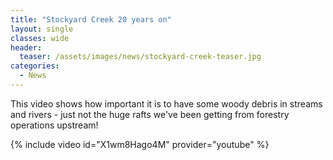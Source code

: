 ```yaml
---
title: "Stockyard Creek 20 years on"
layout: single
classes: wide
header:
  teaser: /assets/images/news/stockyard-creek-teaser.jpg
categories:
  - News
---
```


This video shows how important it is to have some woody debris in streams and rivers - just not the huge rafts we've been getting from forestry operations upstream!

{% include video id="X1wm8Hago4M" provider="youtube" %}

